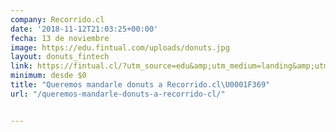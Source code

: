 ```yaml
---
company: Recorrido.cl
date: '2018-11-12T21:03:25+00:00'
fecha: 13 de noviembre
image: https://edu.fintual.com/uploads/donuts.jpg
layout: donuts_fintech
link: https://fintual.cl/?utm_source=edu&amp;utm_medium=landing&amp;utm_campaign=pizzas
minimum: desde $0
title: "Queremos mandarle donuts a Recorrido.cl\U0001F369"
url: "/queremos-mandarle-donuts-a-recorrido-cl/"


---
```

